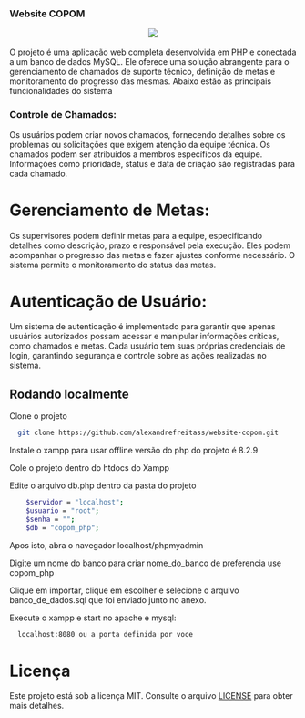 ### Website COPOM

<div align="center">
    <img src="https://github.com/alexandrefreitass/website-copom/assets/109884524/28c0d171-b932-4966-87a1-f3bab6f5f4f6"/>
</div>
<br/>
O projeto é uma aplicação web completa desenvolvida em PHP e conectada a um banco de dados MySQL. Ele oferece uma solução abrangente para o gerenciamento de chamados de suporte técnico, 
definição de metas e monitoramento do progresso das mesmas. Abaixo estão as principais funcionalidades do sistema

### Controle de Chamados:

Os usuários podem criar novos chamados, fornecendo detalhes sobre os problemas ou solicitações que exigem atenção da equipe técnica.
Os chamados podem ser atribuídos a membros específicos da equipe.
Informações como prioridade, status e data de criação são registradas para cada chamado.
    
# Gerenciamento de Metas:

Os supervisores podem definir metas para a equipe, especificando detalhes como descrição, prazo e responsável pela execução.
Eles podem acompanhar o progresso das metas e fazer ajustes conforme necessário.
O sistema permite o monitoramento do status das metas.

# Autenticação de Usuário:

Um sistema de autenticação é implementado para garantir que apenas usuários autorizados possam acessar e manipular informações críticas, como chamados e metas.
Cada usuário tem suas próprias credenciais de login, garantindo segurança e controle sobre as ações realizadas no sistema.


## Rodando localmente

Clone o projeto

```bash
  git clone https://github.com/alexandrefreitass/website-copom.git
```

Instale o xampp para usar offline versão do php do projeto é 8.2.9

Cole o projeto dentro do htdocs do Xampp

Edite o arquivo db.php dentro da pasta do projeto


```bash
    $servidor = "localhost";
    $usuario = "root";
    $senha = "";
    $db = "copom_php";
```

Apos isto, abra o navegador localhost/phpmyadmin

Digite um nome do banco para criar nome_do_banco de preferencia use copom_php

Clique em importar, clique em  escolher e selecione o arquivo banco_de_dados.sql que foi enviado junto no anexo.

Execute o xampp e start no apache e mysql:

```bash
  localhost:8080 ou a porta definida por voce
```


# Licença

Este projeto está sob a licença MIT. Consulte o arquivo <a href="https://github.com/alexandrefreitass/website-copom/blob/master/LICENSE">LICENSE</a> para obter mais detalhes.
